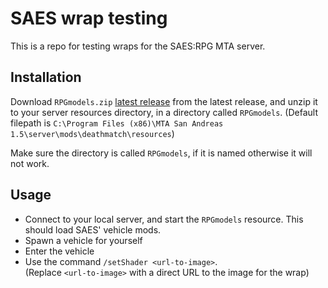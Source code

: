 # SAES wrap testing
This is a repo for testing wraps for the SAES:RPG MTA server.

## Installation
Download `RPGmodels.zip` [latest release](https://github.com/NanoBob/saesrpg-wrap-testing/releases/latest) from the latest release, and unzip it to your server resources directory, in a directory called `RPGmodels`. (Default filepath is `C:\Program Files (x86)\MTA San Andreas 1.5\server\mods\deathmatch\resources`)

Make sure the directory is called `RPGmodels`, if it is named otherwise it will not work.

## Usage
- Connect to your local server, and start the `RPGmodels` resource. This should load SAES' vehicle mods.
- Spawn a vehicle for yourself
- Enter the vehicle
- Use the command `/setShader <url-to-image>`.  
  (Replace `<url-to-image>` with a direct URL to the image for the wrap)

